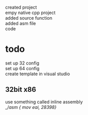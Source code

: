created project  
empy native cpp project  
added source function  
added asm file  
code  

# todo
set up 32 config  
set up 64 config  
create template in visual studio  

## 32bit x86
use something called inline assembly  
_/_asm { mov eai, 28398}_